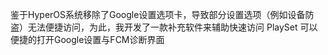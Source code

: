 鉴于HyperOS系统移除了Google设置选项卡，导致部分设置选项（例如设备防盗）无法便捷访问，为此，我开发了一款补充软件来辅助快速访问
PlaySet
可以便捷的打开Google设置与FCM诊断界面
